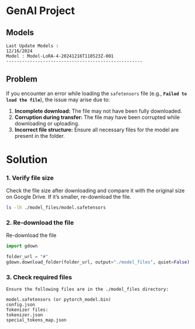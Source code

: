 # GenAI Project 
## Models 
``` plaintext
Last Update Models :
12/16/2024 
Model : Model-LoRA-4-20241216T110523Z-001
----------------------------------------------------
```

## Problem
If you encounter an error while loading the `safetensors` file (e.g., **`Failed to load the file`**), the issue may arise due to:

1. **Incomplete download:** The file may not have been fully downloaded.
2. **Corruption during transfer:** The file may have been corrupted while downloading or uploading.
3. **Incorrect file structure:** Ensure all necessary files for the model are present in the folder.

# Solution

### 1. Verify file size
Check the file size after downloading and compare it with the original size on Google Drive. If it’s smaller, re-download the file.

```bash
ls -lh ./model_files/model.safetensors
```
### 2. Re-download the file

 Re-download the file
 ``` python
import gdown

folder_url = "#"
gdown.download_folder(folder_url, output="./model_files", quiet=False)
```
### 3. Check required files
``` plaintext
Ensure the following files are in the ./model_files directory:

model.safetensors (or pytorch_model.bin)
config.json
Tokenizer files:
tokenizer.json
special_tokens_map.json
```


